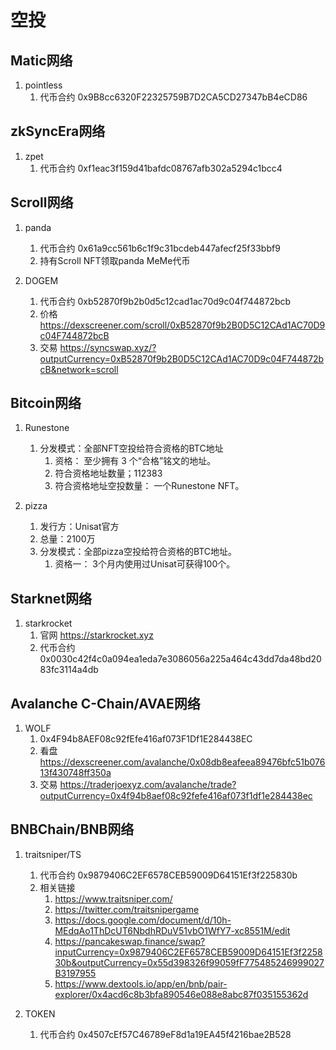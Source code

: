 # 空投
## Matic网络
1. pointless
    1. 代币合约 0x9B8cc6320F22325759B7D2CA5CD27347bB4eCD86

## zkSyncEra网络
1. zpet 
    1. 代币合约 0xf1eac3f159d41bafdc08767afb302a5294c1bcc4

## Scroll网络
1. panda
    1. 代币合约 0x61a9cc561b6c1f9c31bcdeb447afecf25f33bbf9
    2. 持有Scroll NFT领取panda MeMe代币

2. DOGEM
    1. 代币合约 0xb52870f9b2b0d5c12cad1ac70d9c04f744872bcb
    2. 价格 https://dexscreener.com/scroll/0xB52870f9b2B0D5C12CAd1AC70D9c04F744872bcB
    3. 交易 https://syncswap.xyz/?outputCurrency=0xB52870f9b2B0D5C12CAd1AC70D9c04F744872bcB&network=scroll


## Bitcoin网络
1. Runestone 
    1. 分发模式：全部NFT空投给符合资格的BTC地址
        1. 资格： 至少拥有 3 个“合格”铭文的地址。
        2. 符合资格地址数量；112383
        3. 符合资格地址空投数量： 一个Runestone NFT。

2. pizza
    1. 发行方：Unisat官方
    2. 总量：2100万 
    3. 分发模式：全部pizza空投给符合资格的BTC地址。
        1. 资格一： 3个月内使用过Unisat可获得100个。

## Starknet网络
1. starkrocket
    1. 官网 https://starkrocket.xyz
    2. 代币合约 0x0030c42f4c0a094ea1eda7e3086056a225a464c43dd7da48bd2083fc3114a4db

## Avalanche C-Chain/AVAE网络
1. WOLF
    1. 0x4F94b8AEF08c92fEfe416af073F1Df1E284438EC
    2. 看盘 https://dexscreener.com/avalanche/0x08db8eafeea89476bfc51b07613f430748ff350a
    3. 交易 https://traderjoexyz.com/avalanche/trade?outputCurrency=0x4f94b8aef08c92fefe416af073f1df1e284438ec


## BNBChain/BNB网络
1. traitsniper/TS
    1. 代币合约 0x9879406C2EF6578CEB59009D64151Ef3f225830b
    2. 相关链接
        1. https://www.traitsniper.com/
        2. https://twitter.com/traitsnipergame
        3. https://docs.google.com/document/d/10h-MEdqAo1ThDcUT6NbdhRDuV51vbO1WfY7-xc8551M/edit
        4. https://pancakeswap.finance/swap?inputCurrency=0x9879406C2EF6578CEB59009D64151Ef3f225830b&outputCurrency=0x55d398326f99059fF775485246999027B3197955
        5. https://www.dextools.io/app/en/bnb/pair-explorer/0x4acd6c8b3bfa890546e088e8abc87f035155362d

2. TOKEN
    1. 代币合约 0x4507cEf57C46789eF8d1a19EA45f4216bae2B528
